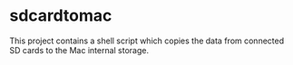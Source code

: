 # sdcardtomac
This project contains a shell script which copies the data from connected SD cards to the Mac internal storage.
